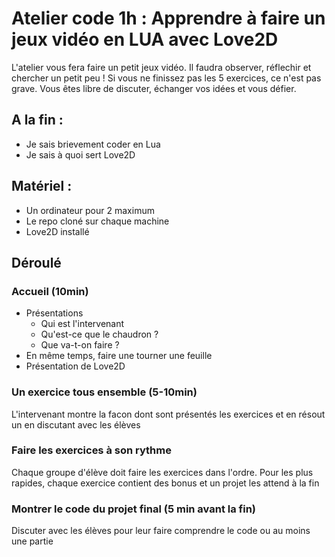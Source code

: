 # Atelier code 1h : Apprendre à faire un jeux vidéo en LUA avec Love2D

L'atelier vous fera faire un petit jeux vidéo. Il faudra observer, réflechir et chercher un petit peu ! Si vous ne finissez pas les 5 exercices, ce n'est pas grave.
Vous êtes libre de discuter, échanger vos idées et vous défier.

## A la fin :
* Je sais brievement coder en Lua
* Je sais à quoi sert Love2D

## Matériel :
* Un ordinateur pour 2 maximum
* Le repo cloné sur chaque machine
* Love2D installé

## Déroulé
### Accueil (10min)
* Présentations
  * Qui est l'intervenant
  * Qu'est-ce que le chaudron ?
  * Que va-t-on faire ?
* En même temps, faire une tourner une feuille
* Présentation de Love2D

### Un exercice tous ensemble (5-10min)
L'intervenant montre la facon dont sont présentés les exercices et en résout un en discutant avec les élèves

### Faire les exercices à son rythme
Chaque groupe d'élève doit faire les exercices dans l'ordre. Pour les plus rapides, chaque exercice contient des bonus et un projet les attend à la fin

### Montrer le code du projet final (5 min avant la fin)
Discuter avec les élèves pour leur faire comprendre le code ou au moins une partie
